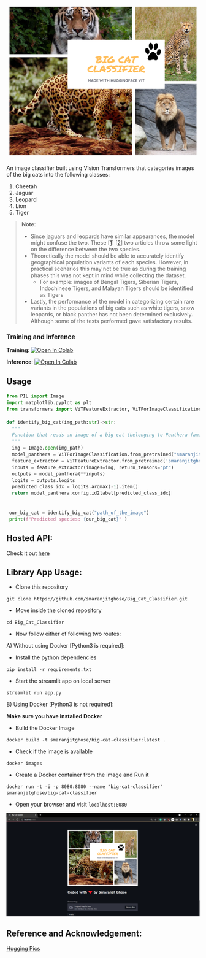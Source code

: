 <p align = "center"><img src = "./assets/banner_img.png"></p>

An image classifier built using Vision Transformers that categories images of the big cats into the following classes:

1. Cheetah
2. Jaguar
3. Leopard
4. Lion
5. Tiger

> **Note**:
>
> - Since jaguars and leopards have similar appearances, the model might confuse the two. These [[1](https://www.nationalgeographic.com/animals/article/animals-big-cats-jaguars-leopards)] [[2](https://safarisafricana.com/jaguar-v-leopard/)] two articles throw some light on the difference between the two species.
> - Theoretically the model should be able to accurately identify geographical population variants of each species. However, in practical scenarios this may not be true as during the training phases this was not kept in mind while collecting the dataset.
>   - For example: images of Bengal Tigers, Siberian Tigers, Indochinese Tigers, and Malayan Tigers should be identified as Tigers
> - Lastly, the performance of the model in categorizing certain rare variants in the populations of big cats such as white tigers, snow leopards, or black panther has not been determined exclusively. Although some of the tests performed gave satisfactory results.

### Training and Inference

**Training**: [![Open In Colab](https://colab.research.google.com/assets/colab-badge.svg)](https://colab.research.google.com/github/smaranjitghose/Big_Cat_Classifier/blob/master/notebooks/Big_Cat_Classifier.ipynb)

**Inference**: [![Open In Colab](https://colab.research.google.com/assets/colab-badge.svg)](https://colab.research.google.com/github/smaranjitghose/Big_Cat_Classifier/blob/master/notebooks/Big_Cat_Classifier_Inference.ipynb)

## Usage

```python
from PIL import Image
import matplotlib.pyplot as plt
from transformers import ViTFeatureExtractor, ViTForImageClassification

def identify_big_cat(img_path:str)->str:
  """
  Function that reads an image of a big cat (belonging to Panthera family) and returns the corresponding species
  """
  img = Image.open(img_path)
  model_panthera = ViTForImageClassification.from_pretrained("smaranjitghose/big-cat-classifier")
  feature_extractor = ViTFeatureExtractor.from_pretrained('smaranjitghose/big-cat-classifier')
  inputs = feature_extractor(images=img, return_tensors="pt")
  outputs = model_panthera(**inputs)
  logits = outputs.logits
  predicted_class_idx = logits.argmax(-1).item()
  return model_panthera.config.id2label[predicted_class_idx]


 our_big_cat = identify_big_cat("path_of_the_image")
 print(f"Predicted species: {our_big_cat}" )
```

## Hosted API:

Check it out [here](https://huggingface.co/smaranjitghose/big-cat-classifier)

## Library App Usage:

- Clone this repository

```
git clone https://github.com/smaranjitghose/Big_Cat_Classifier.git
```

- Move inside the cloned repository

```
cd Big_Cat_Classifier
```

- Now follow either of following two routes:

A) Without using Docker [Python3 is required]:

- Install the python dependencies

```
pip install -r requirements.txt
```

- Start the streamlit app on local server

```
streamlit run app.py
```

B) Using Docker [Python3 is not required]:

**Make sure you have installed Docker**

- Build the Docker Image

```
docker build -t smaranjitghose/big-cat-classifier:latest .
```

- Check if the image is available

```
docker images
```

- Create a Docker container from the image and Run it

```
docker run -t -i -p 8080:8080 --name "big-cat-classifier" smaranjitghose/big-cat-classifier
```

- Open your browser and visit `localhost:8080`

![Streamlit App](./assets/streamlit_app.png)

## Reference and Acknowledgement:

[Hugging Pics](https://github.com/nateraw/huggingpics)
